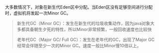 大多数情况下，对象在新生代Eden区中分配。当Eden区没有足够空间进行分配时，虚拟机将发起一次Minor GC。

> 新生代GC（Minor GC）：发生在新生代的垃圾收集动作，因为java对象大多都具备朝生夕死的特性，所以Minor非常频繁，一般回收速度也比较快
>
> 老年代GC（Major GC/ Full GC）：发生在老年代的GC，出现了Major GC经常会伴随至少一次的Minor GC。速度一般比Minor慢10倍以上。



